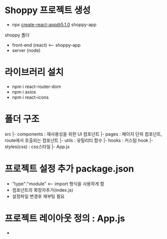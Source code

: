 # Shoppy 프로젝트 생성
- npx create-react-app@5.1.0 shoppy-app

shoppy 폴더
- front-end (react) <-- shoppy-app
- server (node)

# 라이브러리 설치
- npm i react-router-dom
- npm i axios
- npm i react-icons

# 폴더 구조
src
 |- components : 재사용성을 위한 UI 컴포넌트
 |- pages : 페이지 단위 컴포넌트, route에서 호출되는 컴포넌트
 |- utils : 유틸리티 함수
 |- hooks : 커스텀 hook
 |- styles(css) : css스타일 
 |- App.js

 # 프로젝트 설정 추가 package.json
 - "type":"module" <-- import 형식을 사용하게 함
 - 컴포넌트의 확장자추가(index.js)
 - 설정파일 변경후 재부팅 필요

 # 프로젝트 레이아웃 정의 : App.js
 - 